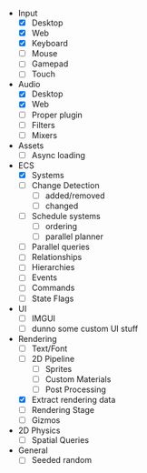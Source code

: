 - Input
	- [x] Desktop
	- [x] Web
	- [x] Keyboard
	- [ ] Mouse
	- [ ] Gamepad
	- [ ] Touch
- Audio
	- [x] Desktop
	- [x] Web
	- [ ] Proper plugin
	- [ ] Filters
	- [ ] Mixers
- Assets
	- [ ] Async loading
- ECS
	- [x] Systems
	- [ ] Change Detection
		- [ ] added/removed
		- [ ] changed
	- [ ] Schedule systems
		- [ ] ordering
		- [ ] parallel planner
	- [ ] Parallel queries
	- [ ] Relationships
	- [ ] Hierarchies
	- [ ] Events
	- [ ] Commands
	- [ ] State Flags
- UI
	- [ ] IMGUI
	- [ ] dunno some custom UI stuff
- Rendering
	- [ ] Text/Font
	- [ ] 2D Pipeline
		- [ ] Sprites
		- [ ] Custom Materials
		- [ ] Post Processing
	- [x] Extract rendering data
	- [ ] Rendering Stage
	- [ ] Gizmos
- 2D Physics
	- [ ] Spatial Queries
- General
	- [ ] Seeded random